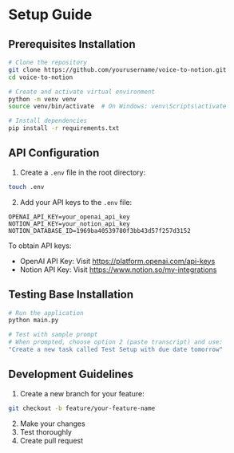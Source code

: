 # Setup Guide

## Prerequisites Installation

```bash
# Clone the repository
git clone https://github.com/yourusername/voice-to-notion.git
cd voice-to-notion

# Create and activate virtual environment
python -m venv venv
source venv/bin/activate  # On Windows: venv\Scripts\activate

# Install dependencies
pip install -r requirements.txt
```

## API Configuration

1. Create a `.env` file in the root directory:
```bash
touch .env
```

2. Add your API keys to the `.env` file:
```
OPENAI_API_KEY=your_openai_api_key
NOTION_API_KEY=your_notion_api_key
NOTION_DATABASE_ID=1969ba40539780f3bb43d57f257d3152
```

To obtain API keys:
- OpenAI API Key: Visit https://platform.openai.com/api-keys
- Notion API Key: Visit https://www.notion.so/my-integrations

## Testing Base Installation

```bash
# Run the application
python main.py

# Test with sample prompt
# When prompted, choose option 2 (paste transcript) and use:
"Create a new task called Test Setup with due date tomorrow"
```

## Development Guidelines

1. Create a new branch for your feature:
```bash
git checkout -b feature/your-feature-name
```

2. Make your changes
3. Test thoroughly
4. Create pull request
